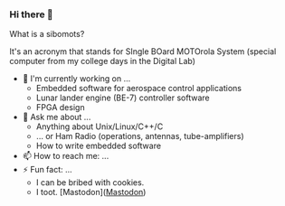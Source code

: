 ### Hi there 👋

What is a sibomots?  

It's an acronym that stands for SIngle BOard MOTOrola System 
(special computer from my college days in the Digital Lab)

- 🔭 I'm currently working on ... 
   * Embedded software for aerospace control applications
   * Lunar lander engine (BE-7) controller software
   * FPGA design
- 💬 Ask me about ...
   * Anything about Unix/Linux/C++/C
   * ... or Ham Radio (operations, antennas, tube-amplifiers)
   * How to write embedded software
- 📫 How to reach me: ...
- ⚡ Fun fact: ...
   * I can be bribed with cookies.
   * I toot.  [Mastodon](<a rel="me" href="https://mstdn.spin-off.com/@jdw">Mastodon</a>)
